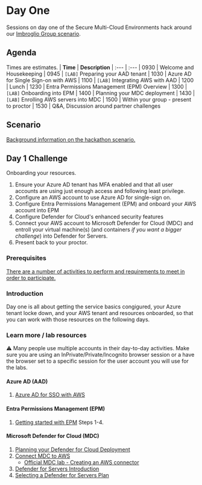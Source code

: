 # Day One
Sessions on day one of the Secure Multi-Cloud Environments hack around our [Imbroglio Group scenario](Scenario.md).

## Agenda
Times are estimates.
| **Time** | **Description**
| :--- | :---
| 0930 | Welcome and Housekeeping
| 0945 | `[LAB]` Preparing your AAD tenant
| 1030 | Azure AD for Single Sign-on with AWS
| 1100 | `[LAB]` Integrating AWS with AAD
| 1200 | Lunch
| 1230 | Entra Permissions Management (EPM) Overview
| 1300 | `[LAB]` Onboarding into EPM
| 1400 | Planning your MDC deployment
| 1430 | `[LAB]` Enrolling AWS servers into MDC
| 1500 | Within your group - present to proctor
| 1530 | Q&A, Discussion around partner challenges

## Scenario
[Background information on the hackathon scenario.](Scenario.md)

## Day 1 Challenge
Onboarding your resources.
1. Ensure your Azure AD tenant has MFA enabled and that all user accounts are using just enough access and following least privilege. 
2. Configure an AWS account to use Azure AD for single-sign on.
3. Configure Entra Permissions Management (EPM) and onboard your AWS account into EPM
4. Configure Defender for Cloud's enhanced security features
5. Connect your AWS account to Microsoft Defender for Cloud (MDC) and entroll your virtual machine(s) (and containers *if you want a bigger challenge*) into Defender for Servers.
6. Present back to your proctor.

### Prerequisites
[There are a number of activities to perform and requirements to meet in order to participate.](Prerequisites.md)

### Introduction
Day one is all about getting the service basics congigured, your Azure tenant locke down, and your AWS tenant and resources onboarded, so that you can work with those resources on the following days.

### Learn more / lab resources
:warning: Many people use multiple accounts in their day-to-day activities. Make sure you are using an InPrivate/Private/Incognito browser session or a have the browser set to a specific session for  the user account you will use for the labs.

#### Azure AD (AAD)
1. [Azure AD for SSO with AWS](https://learn.microsoft.com/en-us/azure/active-directory/saas-apps/aws-single-sign-on-tutorial#next-steps)

#### Entra Permissions Management (EPM)
1. [Getting started with EPM](/labs/EPM-labs.md#getting-started-with-entra-permissions-management-epm) Steps 1-4.

#### Microsoft Defender for Cloud (MDC)
1. [Planning your Defender for Cloud Deployment](https://docs.microsoft.com/en-us/azure/defender-for-cloud/security-center-planning-and-operations-guide)
2. [Connect MDC to AWS](https://docs.microsoft.com/en-us/azure/defender-for-cloud/quickstart-onboard-aws)
   - [Official MDC lab - Creating an AWS connector](https://github.com/Azure/Microsoft-Defender-for-Cloud/blob/main/Labs/Modules/Module-11-AWS.md#exercise-2-create-an-aws-connector-for-the-new-aws-account-in-microsoft-defender-for-cloud)
4. [Defender for Servers Introduction](https://docs.microsoft.com/en-us/azure/defender-for-cloud/defender-for-servers-introduction)
5. [Selecting a Defender for Servers Plan](https://learn.microsoft.com/en-us/azure/defender-for-cloud/plan-defender-for-servers-select-plan)

